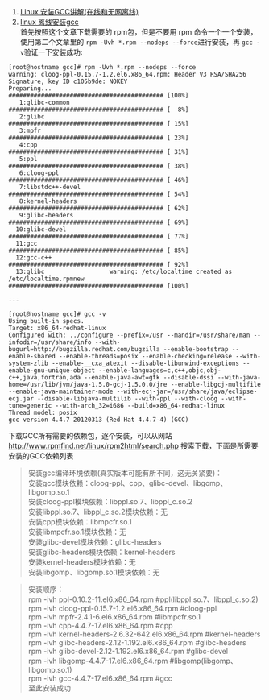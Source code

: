 1. [Linux 安装GCC讲解(在线和无网离线)](https://www.cnblogs.com/xuliangxing/p/7132018.html)  
2. [linux 离线安装gcc](https://blog.csdn.net/hjbcww/article/details/72761066)  
首先按照这个文章下载需要的 rpm包，但是不要用 rpm 命令一个一个安装，使用第二个文章里的 `rpm -Uvh *.rpm --nodeps --force`进行安装，再 `gcc -v`验证一下安装成功:

```
[root@hostname gcc]# rpm -Uvh *.rpm --nodeps --force
warning: cloog-ppl-0.15.7-1.2.el6.x86_64.rpm: Header V3 RSA/SHA256 Signature, key ID c105b9de: NOKEY
Preparing...                ########################################### [100%]
   1:glibc-common           ########################################### [  8%]
   2:glibc                  ########################################### [ 15%]
   3:mpfr                   ########################################### [ 23%]
   4:cpp                    ########################################### [ 31%]
   5:ppl                    ########################################### [ 38%]
   6:cloog-ppl              ########################################### [ 46%]
   7:libstdc++-devel        ########################################### [ 54%]
   8:kernel-headers         ########################################### [ 62%]
   9:glibc-headers          ########################################### [ 69%]
  10:glibc-devel            ########################################### [ 77%]
  11:gcc                    ########################################### [ 85%]
  12:gcc-c++                ########################################### [ 92%]
  13:glibc                  warning: /etc/localtime created as /etc/localtime.rpmnew
########################################### [100%]

---

[root@hostname gcc]# gcc -v
Using built-in specs.
Target: x86_64-redhat-linux
Configured with: ../configure --prefix=/usr --mandir=/usr/share/man --infodir=/usr/share/info --with-bugurl=http://bugzilla.redhat.com/bugzilla --enable-bootstrap --enable-shared --enable-threads=posix --enable-checking=release --with-system-zlib --enable-__cxa_atexit --disable-libunwind-exceptions --enable-gnu-unique-object --enable-languages=c,c++,objc,obj-c++,java,fortran,ada --enable-java-awt=gtk --disable-dssi --with-java-home=/usr/lib/jvm/java-1.5.0-gcj-1.5.0.0/jre --enable-libgcj-multifile --enable-java-maintainer-mode --with-ecj-jar=/usr/share/java/eclipse-ecj.jar --disable-libjava-multilib --with-ppl --with-cloog --with-tune=generic --with-arch_32=i686 --build=x86_64-redhat-linux
Thread model: posix
gcc version 4.4.7 20120313 (Red Hat 4.4.7-4) (GCC) 

```


下载GCC所有需要的依赖包，逐个安装，可以从网站 http://www.rpmfind.net/linux/rpm2html/search.php 搜索下载，下面是所需要安装的GCC依赖列表

> 安装gcc编译环境依赖(真实版本可能有所不同，这无关紧要)：  
安装gcc模块依赖：cloog-ppl、cpp、glibc-devel、libgomp、libgomp.so.1  
安装cloog-ppl模块依赖：libppl.so.7、libppl_c.so.2  
安装libppl.so.7、libppl_c.so.2模块依赖：无  
安装cpp模块依赖：libmpcfr.so.1  
安装libmpcfr.so.1模块依赖：无  
安装glibc-devel模块依赖：glibc-headers  
安装glibc-headers模块依赖：kernel-headers  
安装kernel-headers模块依赖：无  
安装libgomp、libgomp.so.1模块依赖：无  

> 安装顺序：  
rpm -ivh ppl-0.10.2-11.el6.x86_64.rpm                          #ppl(libppl.so.7、libppl_c.so.2)  
rpm -ivh cloog-ppl-0.15.7-1.2.el6.x86_64.rpm                   #cloog-ppl  
rpm -ivh mpfr-2.4.1-6.el6.x86_64.rpm                           #libmpcfr.so.1  
rpm -ivh cpp-4.4.7-17.el6.x86_64.rpm                           #cpp  
rpm -ivh kernel-headers-2.6.32-642.el6.x86_64.rpm              #kernel-headers  
rpm -ivh glibc-headers-2.12-1.192.el6.x86_64.rpm               #glibc-headers  
rpm -ivh glibc-devel-2.12-1.192.el6.x86_64.rpm                 #glibc-devel  
rpm -ivh libgomp-4.4.7-17.el6.x86_64.rpm                       #libgomp(libgomp、libgomp.so.1)  
rpm -ivh gcc-4.4.7-17.el6.x86_64.rpm                           #gcc  
至此安装成功  


